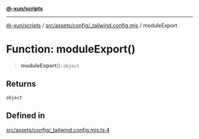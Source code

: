 [**@-xun/scripts**](../../../../../README.md)

***

[@-xun/scripts](../../../../../README.md) / [src/assets/config/\_tailwind.config.mjs](../README.md) / moduleExport

# Function: moduleExport()

> **moduleExport**(): `object`

## Returns

`object`

## Defined in

[src/assets/config/\_tailwind.config.mjs.ts:4](https://github.com/Xunnamius/xscripts/blob/395ccb9751d5eb5067af3fe099bacae7d9b7a116/src/assets/config/_tailwind.config.mjs.ts#L4)
